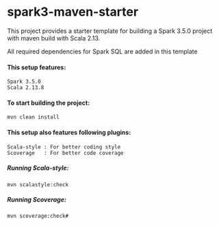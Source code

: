 # spark3-maven-starter
This project provides a starter template for building a Spark 3.5.0 project with maven build with Scala 2.13.

All required dependencies for Spark SQL are added in this template

#### This setup features:

    Spark 3.5.0
    Scala 2.13.8
    
#### To start building the project:
    mvn clean install
    
#### This setup also features following plugins:
    Scala-style : For better coding style
    Scoverage   : For better code coverage
    
##### Running Scala-style:
    mvn scalastyle:check
    
##### Running Scoverage:
    mvn scoverage:check#

